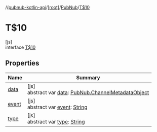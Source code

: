 //[pubnub-kotlin-api](../../../../index.md)/[[root]](../../index.md)/[PubNub](../index.md)/[T$10](index.md)

# T$10

[js]\
interface [T$10](index.md)

## Properties

| Name | Summary |
|---|---|
| [data](data.md) | [js]<br>abstract var [data](data.md): [PubNub.ChannelMetadataObject](../-channel-metadata-object/index.md) |
| [event](event.md) | [js]<br>abstract var [event](event.md): [String](https://kotlinlang.org/api/core/kotlin-stdlib/kotlin/-string/index.html) |
| [type](type.md) | [js]<br>abstract var [type](type.md): [String](https://kotlinlang.org/api/core/kotlin-stdlib/kotlin/-string/index.html) |
